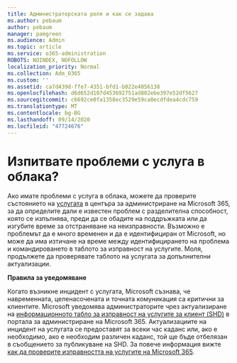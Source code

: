 ```yaml
---
title: Администраторската роля и как се задава
ms.author: pebaum
author: pebaum
manager: pamgreen
ms.audience: Admin
ms.topic: article
ms.service: o365-administration
ROBOTS: NOINDEX, NOFOLLOW
localization_priority: Normal
ms.collection: Adm_O365
ms.custom: ''
ms.assetid: ca7d439d-ffe7-4351-bfd1-b022e4056138
ms.openlocfilehash: d6d652d107d453692751ad802ebe397e52df5627
ms.sourcegitcommit: c6692ce0fa1358ec3529e59ca0ecdfdea4cdc759
ms.translationtype: MT
ms.contentlocale: bg-BG
ms.lasthandoff: 09/14/2020
ms.locfileid: "47724676"
---
```

# <a name="experiencing-problems-with-a-cloud-service"></a>Изпитвате проблеми с услуга в облака?

Ако имате проблеми с услуга в облака, можете да проверите състоянието на [услугата](https://admin.microsoft.com/AdminPortal/Home#/servicehealth) в центъра за администриране на Microsoft 365, за да определите дали е известен проблем с разделителна способност, която се изпълнява, преди да се обадите на поддръжката или да изгубите време за отстраняване на неизправности. Възможно е проблемът да е много временен и да е идентифициран от Microsoft, но може да има изтичане на време между идентифицирането на проблема и командироването в таблото за изправност на услугите. Моля, продължете да проверявате таблото на услугата за допълнителни актуализации.

**Правила за уведомяване**

Когато възникне инцидент с услугата, Microsoft съзнава, че навременната, целенасочената и точната комуникация са критични за клиентите. Microsoft уведомява администраторите чрез актуализиране на [информационното табло за изправност на услугите за клиент (SHD)](https://admin.microsoft.com/AdminPortal/Home#/servicehealth) в портала за администриране на Microsoft 365. Актуализациите на инцидент на услугата се предоставят за всеки час каданс или, ако е необходимо, ако е необходим различен каданс, той ще бъде отбелязан в съобщението за публикуване на SHD. За повече информация вижте [как да проверите изправността на услугите на Microsoft 365](https://docs.microsoft.com/office365/enterprise/view-service-health).

